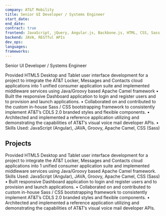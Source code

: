 ```yaml
---
company: AT&T Mobility
title: Senior UI Developer / Systems Engineer
start_date:
end_date:
contract: true
frontend: JavaScript, jQuery, Angular.js, Backbone.js, HTML, CSS, Sass, BEM, Bootstrap, Responsive Design
backend: JAVA, RESTful APIs
dev_ops:
languages:
frameworks:
---
```


Senior UI Developer / Systems Engineer

Provided HTML5 Desktop and Tablet user interface development for a project to integrate the AT&T Locker, Messages and Contacts cloud applications into 1 unified consumer application suite and implemented middleware services using Java/Groovy based Apache Camel framework
• Built the responsive Dashboard application to login and register users and to provision and launch applications.
• Collaborated on and contributed to the custom in-house Sass / CSS bootstrapping framework to consistently implement AT&T’s CDLS 2.0 branded styles and flexible components.
• Architected and implemented a reference application utilizing and demonstrating the capabilities of AT&T’s visual voice mail developer APIs.
• Skills Used: JavaScript (Angular), JAVA, Groovy, Apache Camel, CSS (Sass)

## Projects

Provided HTML5 Desktop and Tablet user interface development for a project to integrate the AT&T Locker, Messages and Contacts cloud applications into 1 unified consumer application suite and implemented middleware services using Java/Groovy based Apache Camel framework. Skills Used: JavaScript (Angular), JAVA, Groovy, Apache Camel, CSS (Sass)
• Built responsive Dashboard application to login and register users and to provision and launch applications.
• Collaborated on and contributed to custom in-house Sass / CSS bootstrapping framework to consistently implement AT&T’s CDLS 2.0 branded styles and flexible components.
• Architected and implemented a reference application utilizing and demonstrating the capabilities of AT&T’s visual voice mail developer APIs.

